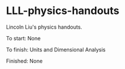 # LLL-physics-handouts
Lincoln Liu's physics handouts.

To start:
None

To finish:
Units and Dimensional Analysis

Finished:
None
